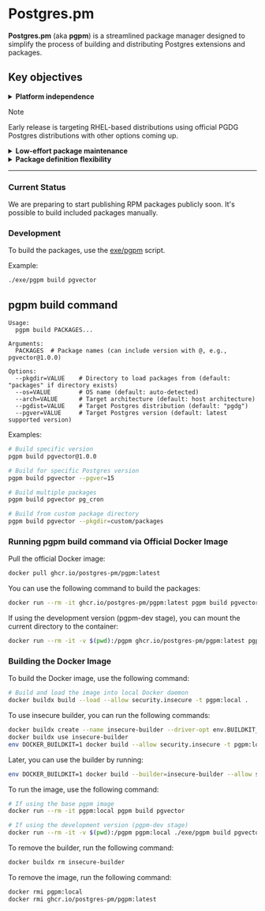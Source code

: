 # Postgres.pm

**Postgres.pm** (aka **pgpm**) is a streamlined package manager designed to simplify the process of building and
distributing Postgres extensions and packages.

## Key objectives

<details>
<summary><b>Platform independence</b></summary>

Postgres.pm is designed to deliver Postgres extensions
in native packaging (such as RPM, DEB, OCI images, etc.)
to support the broad variety of usage patterns.

</details>

> [!NOTE]
> Early release is targeting RHEL-based distributions using
> official PGDG Postgres distributions with other options
> coming up.

<details>
<summary><b>Low-effort package maintenance</b></summary>

Postgres.pm embraces the concept of inferences: based
on given information, it'll figure out how to build the package
if it fits into a set of pre-defined rules.

New versions are automatically picked up and recognized.

Package definition can be as simple as this – with no routine
maintenace on new releases:

```ruby

class Pgvector < Pgpm::Package
  github "pgvector/pgvector"
end
```

</details>

<details>
<summary><b>Package definition flexibility</b></summary>

Packages definitions are defined in Ruby, allowing for near-infinite
flexibility of their definition when necessary.

This allows us to accomodate non-standard build and installation procedures
with ease.
</details>

---

### Current Status
 
We are preparing to start publishing RPM packages publicly soon. It's possible to build included packages manually.


### Development

To build the packages, use the [exe/pgpm](exe/pgpm) script.

Example:

```sh
./exe/pgpm build pgvector
```

## pgpm build command

```
Usage:
  pgpm build PACKAGES...

Arguments:
  PACKAGES  # Package names (can include version with @, e.g., pgvector@1.0.0)

Options:
  --pkgdir=VALUE    # Directory to load packages from (default: "packages" if directory exists)
  --os=VALUE        # OS name (default: auto-detected)
  --arch=VALUE      # Target architecture (default: host architecture)
  --pgdist=VALUE    # Target Postgres distribution (default: "pgdg")
  --pgver=VALUE     # Target Postgres version (default: latest supported version)
```

Examples:

```sh
# Build specific version
pgpm build pgvector@1.0.0

# Build for specific Postgres version
pgpm build pgvector --pgver=15

# Build multiple packages
pgpm build pgvector pg_cron

# Build from custom package directory
pgpm build pgvector --pkgdir=custom/packages
```

### Running pgpm build command via Official Docker Image

Pull the official Docker image:

```sh
docker pull ghcr.io/postgres-pm/pgpm:latest
```

You can use the following command to build the packages:

```sh
docker run --rm -it ghcr.io/postgres-pm/pgpm:latest pgpm build pgvector
```

If using the development version (pgpm-dev stage), you can mount the current directory to the container:

```sh
docker run --rm -it -v $(pwd):/pgpm ghcr.io/postgres-pm/pgpm:latest pgpm build pgvector
```

### Building the Docker Image

To build the Docker image, use the following command:

```sh
# Build and load the image into local Docker daemon
docker buildx build --load --allow security.insecure -t pgpm:local .
```

To use insecure builder, you can run the following commands:

```sh
docker buildx create --name insecure-builder --driver-opt env.BUILDKIT_STEP_LOG_MAX_SIZE=-1 --buildkitd-flags '--allow-insecure-entitlement security.insecure'
docker buildx use insecure-builder
env DOCKER_BUILDKIT=1 docker build --allow security.insecure -t pgpm:local .
```

Later, you can use the builder by running:

```sh
env DOCKER_BUILDKIT=1 docker build --builder=insecure-builder --allow security.insecure -t pgpm:local .
```

To run the image, use the following command:

```sh
# If using the base pgpm image
docker run --rm -it pgpm:local pgpm build pgvector

# If using the development version (pgpm-dev stage)
docker run --rm -it -v $(pwd):/pgpm pgpm:local ./exe/pgpm build pgvector
```

To remove the builder, run the following command:

```sh
docker buildx rm insecure-builder
```

To remove the image, run the following command:

```sh
docker rmi pgpm:local
docker rmi ghcr.io/postgres-pm/pgpm:latest
```

